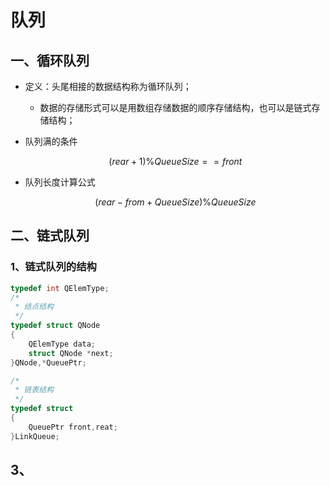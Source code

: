 # 队列

## 一、循环队列

- 定义：头尾相接的数据结构称为循环队列；

  - 数据的存储形式可以是用数组存储数据的顺序存储结构，也可以是链式存储结构；

- 队列满的条件

  
  $$
  (rear +1 ) \%  QueueSize == front
  $$

- 队列长度计算公式

  
  $$
  (rear-from+QueueSize) \% QueueSize
  $$

## 二、链式队列

### 1、链式队列的结构

```C
typedef int QElemType;
/*
 * 结点结构
 */
typedef struct QNode
{
    QElemType data;
    struct QNode *next;
}QNode,*QueuePtr;

/*
 * 链表结构
 */
typedef struct
{
    QueuePtr front,reat;
}LinkQueue;
```



## 3、